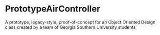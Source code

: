 # PrototypeAirController
A prototype, legacy-style, proof-of-concept for an Object Oriented Design class created by a team of Georgia Southern University students
